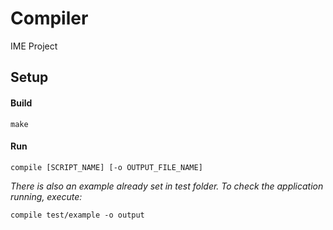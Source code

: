 # Compiler
IME Project

## Setup
#### Build
`make`

#### Run
`compile [SCRIPT_NAME] [-o OUTPUT_FILE_NAME]`

_There is also an example already set in test folder. To check the application running, execute:_

`compile test/example -o output`